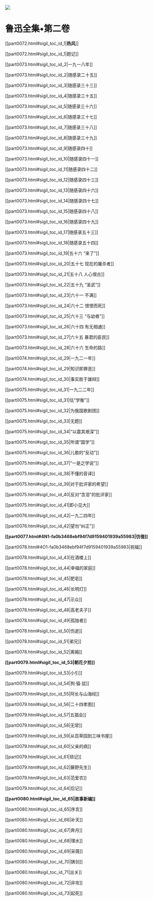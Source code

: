    

[^1]:  一九三八年版《鲁迅全集》中无此篇，今据一九二七年七月《野草》初版本补入。

   

![](%20/Users/kevin_lu/Downloads/obsidian_epub_books/《鲁迅全集》（全20册）1938年民国权威版/images/00005.jpeg)

   

# 鲁迅全集•第二卷

[[part0072.html#sigil_toc_id_1\|**热风**]]

[[part0072.html#sigil_toc_id_1\|题记]]

[[part0073.html#sigil_toc_id_2\|一九一八年]]

[[part0073.html#sigil_toc_id_2\|随感录二十五]]

[[part0073.html#sigil_toc_id_3\|随感录三十三]]

[[part0073.html#sigil_toc_id_4\|随感录三十五]]

[[part0073.html#sigil_toc_id_5\|随感录三十六]]

[[part0073.html#sigil_toc_id_6\|随感录三十七]]

[[part0073.html#sigil_toc_id_7\|随感录三十八]]

[[part0073.html#sigil_toc_id_8\|随感录三十九]]

[[part0073.html#sigil_toc_id_9\|随感录四十]]

[[part0073.html#sigil_toc_id_10\|随感录四十一]]

[[part0073.html#sigil_toc_id_11\|随感录四十二]]

[[part0073.html#sigil_toc_id_12\|随感录四十三]]

[[part0073.html#sigil_toc_id_13\|随感录四十六]]

[[part0073.html#sigil_toc_id_14\|随感录四十七]]

[[part0073.html#sigil_toc_id_15\|随感录四十八]]

[[part0073.html#sigil_toc_id_16\|随感录四十九]]

[[part0073.html#sigil_toc_id_17\|随感录五十三]]

[[part0073.html#sigil_toc_id_18\|随感录五十四]]

[[part0073.html#sigil_toc_id_19\|五十六 “来了”]]

[[part0073.html#sigil_toc_id_20\|五十七 现在的屠杀者]]

[[part0073.html#sigil_toc_id_21\|五十八 人心很古]]

[[part0073.html#sigil_toc_id_22\|五十九 “圣武”]]

[[part0073.html#sigil_toc_id_23\|六十一 不满]]

[[part0073.html#sigil_toc_id_24\|六十二 恨恨而死]]

[[part0073.html#sigil_toc_id_25\|六十三 “与幼者”]]

[[part0073.html#sigil_toc_id_26\|六十四 有无相通]]

[[part0073.html#sigil_toc_id_27\|六十五 暴君的臣民]]

[[part0073.html#sigil_toc_id_28\|六十六 生命的路]]

[[part0074.html#sigil_toc_id_29\|一九二一年]]

[[part0074.html#sigil_toc_id_29\|知识即罪恶]]

[[part0074.html#sigil_toc_id_30\|事实胜于雄辩]]

[[part0075.html#sigil_toc_id_31\|一九二二年]]

[[part0075.html#sigil_toc_id_31\|估“学衡”]]

[[part0075.html#sigil_toc_id_32\|为俄国歌剧团]]

[[part0075.html#sigil_toc_id_33\|无题]]

[[part0075.html#sigil_toc_id_34\|“以震其艰深”]]

[[part0075.html#sigil_toc_id_35\|所谓“国学”]]

[[part0075.html#sigil_toc_id_36\|儿歌的“反动”]]

[[part0075.html#sigil_toc_id_37\|“一是之学说”]]

[[part0075.html#sigil_toc_id_38\|不懂的音译]]

[[part0075.html#sigil_toc_id_39\|对于批评家的希望]]

[[part0075.html#sigil_toc_id_40\|反对“含泪”的批评家]]

[[part0075.html#sigil_toc_id_41\|即小见大]]

[[part0076.html#sigil_toc_id_42\|一九二四年]]

[[part0076.html#sigil_toc_id_42\|望勿“纠正”]]

  

**[[part0077.html#4N1-fa0b3468ebf94f7d9159401939a55983\|彷徨]]**

[[part0078.html#4O1-fa0b3468ebf94f7d9159401939a55983\|祝福]]

[[part0078.html#sigil_toc_id_43\|在酒楼上]]

[[part0078.html#sigil_toc_id_44\|幸福的家庭]]

[[part0078.html#sigil_toc_id_45\|肥皂]]

[[part0078.html#sigil_toc_id_46\|长明灯]]

[[part0078.html#sigil_toc_id_47\|示众]]

[[part0078.html#sigil_toc_id_48\|高老夫子]]

[[part0078.html#sigil_toc_id_49\|孤独者]]

[[part0078.html#sigil_toc_id_50\|伤逝]]

[[part0078.html#sigil_toc_id_51\|弟兄]]

[[part0078.html#sigil_toc_id_52\|离婚]]

  

**[[part0079.html#sigil_toc_id_53\|朝花夕拾]]**

[[part0079.html#sigil_toc_id_53\|小引]]

[[part0079.html#sigil_toc_id_54\|狗·猫·鼠]]

[[part0079.html#sigil_toc_id_55\|阿长与山海经]]

[[part0079.html#sigil_toc_id_56\|二十四孝图]]

[[part0079.html#sigil_toc_id_57\|五猖会]]

[[part0079.html#sigil_toc_id_58\|无常]]

[[part0079.html#sigil_toc_id_59\|从百草园到三味书屋]]

[[part0079.html#sigil_toc_id_60\|父亲的病]]

[[part0079.html#sigil_toc_id_61\|琐记]]

[[part0079.html#sigil_toc_id_62\|藤野先生]]

[[part0079.html#sigil_toc_id_63\|范爱农]]

[[part0079.html#sigil_toc_id_64\|后记]]

  

**[[part0080.html#sigil_toc_id_65\|故事新编]]**

[[part0080.html#sigil_toc_id_65\|序言]]

[[part0080.html#sigil_toc_id_66\|补天]]

[[part0080.html#sigil_toc_id_67\|奔月]]

[[part0080.html#sigil_toc_id_68\|理水]]

[[part0080.html#sigil_toc_id_69\|采薇]]

[[part0080.html#sigil_toc_id_70\|铸剑]]

[[part0080.html#sigil_toc_id_71\|出关]]

[[part0080.html#sigil_toc_id_72\|非攻]]

[[part0080.html#sigil_toc_id_73\|起死]]